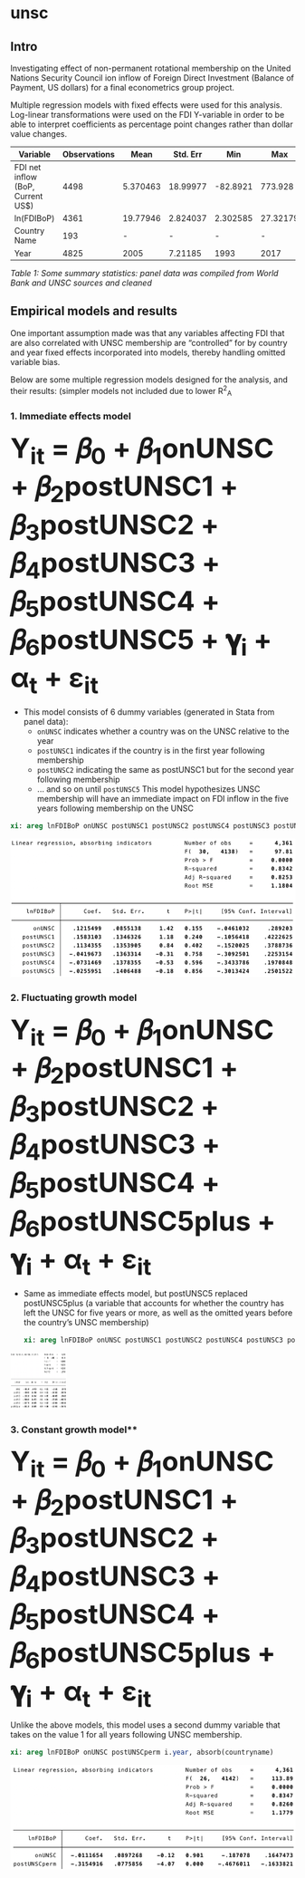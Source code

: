 # unsc
## Intro
Investigating effect of non-permanent rotational membership on the United Nations Security Council ion inflow of Foreign Direct Investment (Balance of Payment, US dollars) for a final econometrics group project.

Multiple regression models with fixed effects were used for this analysis. Log-linear transformations were used on the FDI Y-variable in order to be able to interpret coefficients as percentage point changes rather than dollar value changes.

| Variable                          | Observations | Mean     | Std. Err | Min      | Max      |
|-----------------------------------|--------------|----------|----------|----------|----------|
| FDI net inflow (BoP, Current US$) | 4498         | 5.370463 | 18.99977 | -82.8921 | 773.928  |
| ln(FDIBoP)                        | 4361         | 19.77946 | 2.824037 | 2.302585 | 27.32179 |
| Country Name                      | 193          | -        | -        | -        | -        |
| Year                              | 4825         | 2005     | 7.21185  | 1993     | 2017     |

*Table 1: Some summary statistics: panel data was compiled from World Bank and UNSC sources and cleaned*

## Empirical models and results
One important assumption made was that any variables affecting FDI that are also correlated with UNSC membership are “controlled” for by country and year fixed effects incorporated into models, thereby handling omitted variable bias.

Below are some multiple regression models designed for the analysis, and their results: (simpler models not included due to lower R<sup>2</sup><sub>A</sub>

  ### 1. Immediate effects model
  <font size="15"> **Y<sub>it</sub> = 𝛽<sub>0</sub> + 𝛽<sub>1</sub>onUNSC + 𝛽<sub>2</sub>postUNSC1 + 𝛽<sub>3</sub>postUNSC2 + 𝛽<sub>4</sub>postUNSC3 + 𝛽<sub>5</sub>postUNSC4 + 𝛽<sub>6</sub>postUNSC5 + 𝛄<sub>i</sub> + α<sub>t</sub> + ɛ<sub>it</sub>** </font>
    
  * This model consists of 6 dummy variables (generated in Stata from panel data):
      * `onUNSC` indicates whether a country was on the UNSC relative to the year
      * `postUNSC1` indicates if the country is in the first year following membership
      * `postUNSC2` indicating the same as postUNSC1 but for the second year following membership
      * ... and so on until `postUNSC5`
  This model hypothesizes UNSC membership will have an immediate impact on FDI inflow in the five years following membership on the UNSC
  
  ```stata
  xi: areg lnFDIBoP onUNSC postUNSC1 postUNSC2 postUNSC4 postUNSC3 postUNSC5 i.year, absorb(countryname)
  ```
  
<img src="output/immediateEffects.PNG" />
  
  ### 2. Fluctuating growth model
  <font size="15"> **Y<sub>it</sub> = 𝛽<sub>0</sub> + 𝛽<sub>1</sub>onUNSC + 𝛽<sub>2</sub>postUNSC1 + 𝛽<sub>3</sub>postUNSC2 + 𝛽<sub>4</sub>postUNSC3 + 𝛽<sub>5</sub>postUNSC4 + 𝛽<sub>6</sub>postUNSC5plus + 𝛄<sub>i</sub> + α<sub>t</sub> + ɛ<sub>it</sub>** </font>

* Same as immediate effects model, but postUNSC5 replaced postUNSC5plus (a variable that
accounts for whether the country has left the UNSC for five years or more, as well as the omitted years before the country’s UNSC membership)

  ```stata
  xi: areg lnFDIBoP onUNSC postUNSC1 postUNSC2 postUNSC4 postUNSC3 postUNSC5plus i.year, absorb(countryname)
  ```

<img src="output/fluctuatingGrowth.PNG" width="100" height="100"/>
  
  ### 3. Constant growth model**
  <font size="15"> **Y<sub>it</sub> = 𝛽<sub>0</sub> + 𝛽<sub>1</sub>onUNSC + 𝛽<sub>2</sub>postUNSC1 + 𝛽<sub>3</sub>postUNSC2 + 𝛽<sub>4</sub>postUNSC3 + 𝛽<sub>5</sub>postUNSC4 + 𝛽<sub>6</sub>postUNSC5plus + 𝛄<sub>i</sub> + α<sub>t</sub> + ɛ<sub>it</sub>** </font>
  
  Unlike the above models, this model uses a second dummy variable that takes on the value 1 for all years following UNSC membership.
  
  ```stata
  xi: areg lnFDIBoP onUNSC postUNSCperm i.year, absorb(countryname)
  ```

<img src="output/constantGrowth.PNG" />


